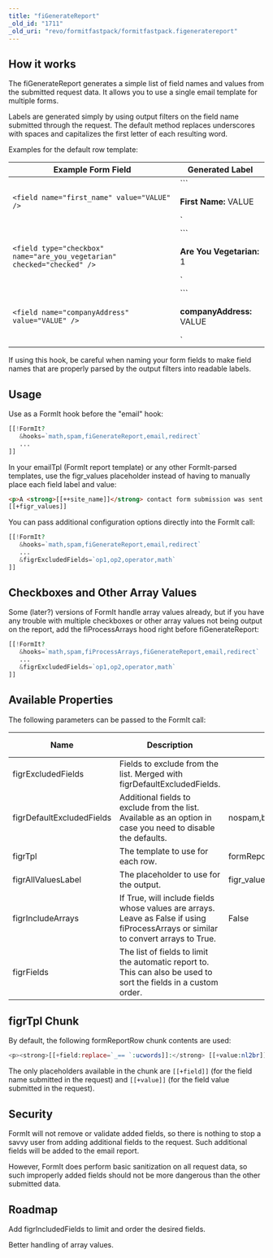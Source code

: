 ```yaml
---
title: "fiGenerateReport"
_old_id: "1711"
_old_uri: "revo/formitfastpack/formitfastpack.figeneratereport"
---
```


## How it works

 The fiGenerateReport generates a simple list of field names and values from the submitted request data. It allows you to use a single email template for multiple forms.

 Labels are generated simply by using output filters on the field name submitted through the request. The default method replaces underscores with spaces and capitalizes the first letter of each resulting word.

 Examples for the default row template:

 | Example Form Field                                                      | Generated Label                                   |
 | ----------------------------------------------------------------------- | ------------------------------------------------- |
 | `<field name="first_name" value="VALUE" />`                             | ```<p><strong>First Name:</strong> VALUE</p>`     |
 | `<field type="checkbox" name="are_you_vegetarian" checked="checked" />` | ```<p><strong>Are You Vegetarian:</strong> 1</p>` |
 | `<field name="companyAddress" value="VALUE" />`                         | ```<p><strong>companyAddress:</strong> VALUE</p>` |

 If using this hook, be careful when naming your form fields to make field names that are properly parsed by the output filters into readable labels.

## Usage

 Use as a FormIt hook before the "email" hook:

 ``` php
[[!FormIt?
    &hooks=`math,spam,fiGenerateReport,email,redirect`
    ...
]]
```

 In your emailTpl (FormIt report template) or any other FormIt-parsed templates, use the figr\_values placeholder instead of having to manually place each field label and value:

 ``` html
 <p>A <strong>[[++site_name]]</strong> contact form submission was sent from the <strong>[[*pagetitle]]</strong> page:</p>
[[+figr_values]]
```

 You can pass additional configuration options directly into the FormIt call:

 ``` php
[[!FormIt?
    &hooks=`math,spam,fiGenerateReport,email,redirect`
    ...
    &figrExcludedFields=`op1,op2,operator,math`
]]
```

## Checkboxes and Other Array Values

Some (later?) versions of FormIt handle array values already, but if you have any trouble with multiple checkboxes or other array values not being output on the report, add the fiProcessArrays hood right before fiGenerateReport:

 ``` php
[[!FormIt?
    &hooks=`math,spam,fiProcessArrays,fiGenerateReport,email,redirect`
    ...
    &figrExcludedFields=`op1,op2,operator,math`
]]
```

## Available Properties

 The following parameters can be passed to the FormIt call:

 | Name                      | Description                                                                                                                         | Default Value                                                       | Version Added |
 | ------------------------- | ----------------------------------------------------------------------------------------------------------------------------------- | ------------------------------------------------------------------- | ------------- |
 | figrExcludedFields        | Fields to exclude from the list. Merged with figrDefaultExcludedFields.                                                             |                                                                     | 1.1.0-pl      |
 | figrDefaultExcludedFields | Additional fields to exclude from the list. Available as an option in case you need to disable the defaults.                        | nospam,blank,recaptcha\_challenge\_field,recaptcha\_response\_field | 1.1.0-pl      |
 | figrTpl                   | The template to use for each row.                                                                                                   | formReportRow                                                       | 1.1.0-pl      |
 | figrAllValuesLabel        | The placeholder to use for the output.                                                                                              | figr\_values                                                        | 1.1.0-pl      |
 | figrIncludeArrays         | If True, will include fields whose values are arrays. Leave as False if using fiProcessArrays or similar to convert arrays to True. | False                                                               | _1.1.1_       |  |
 | figrFields                | The list of fields to limit the automatic report to. This can also be used to sort the fields in a custom order.                    |                                                                     | _1.1.1_       |

## figrTpl Chunk

 By default, the following formReportRow chunk contents are used:

 ``` php
<p><strong>[[+field:replace=`_== `:ucwords]]:</strong> [[+value:nl2br]]</p><br>

```

 The only placeholders available in the chunk are `[[+field]]` (for the field name submitted in the request) and `[[+value]]` (for the field value submitted in the request).

## Security

 FormIt will not remove or validate added fields, so there is nothing to stop a savvy user from adding additional fields to the request. Such additional fields will be added to the email report.

 However, FormIt does perform basic sanitization on all request data, so such improperly added fields should not be more dangerous than the other submitted data.

## Roadmap

 Add figrIncludedFields to limit and order the desired fields.

 Better handling of array values.
